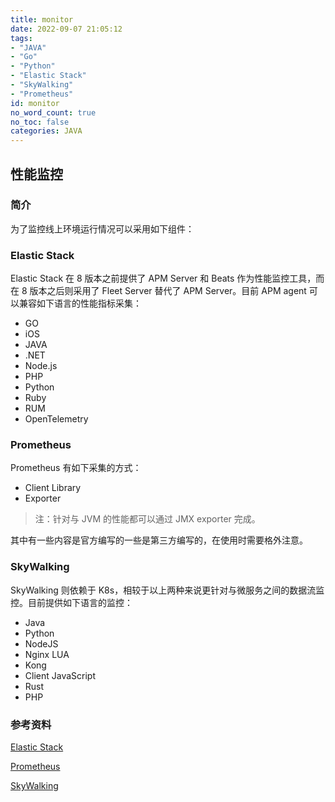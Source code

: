 ```yaml
---
title: monitor
date: 2022-09-07 21:05:12
tags:
- "JAVA"
- "Go"
- "Python"
- "Elastic Stack"
- "SkyWalking"
- "Prometheus"
id: monitor
no_word_count: true
no_toc: false
categories: JAVA
---
```


## 性能监控

### 简介

为了监控线上环境运行情况可以采用如下组件：

### Elastic Stack

Elastic Stack 在 8 版本之前提供了 APM Server 和 Beats 作为性能监控工具，而在 8 版本之后则采用了 Fleet Server 替代了 APM Server。目前 APM agent 可以兼容如下语言的性能指标采集：

- GO
- iOS
- JAVA
- .NET
- Node.js
- PHP
- Python
- Ruby
- RUM
- OpenTelemetry

### Prometheus

Prometheus 有如下采集的方式：

- Client Library
- Exporter 

> 注：针对与 JVM 的性能都可以通过 JMX exporter 完成。

其中有一些内容是官方编写的一些是第三方编写的，在使用时需要格外注意。

### SkyWalking

SkyWalking 则依赖于 K8s，相较于以上两种来说更针对与微服务之间的数据流监控。目前提供如下语言的监控：

- Java
- Python
- NodeJS
- Nginx LUA
- Kong
- Client JavaScript
- Rust
- PHP

### 参考资料

[Elastic Stack](https://www.elastic.co/guide/en/apm/guide/current/apm-quick-start.html)

[Prometheus](https://prometheus.io/docs/instrumenting)

[SkyWalking](https://skywalking.apache.org/docs/)
